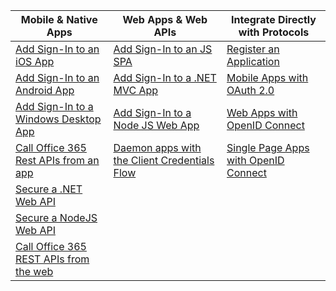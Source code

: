 | Mobile & Native Apps | Web Apps & Web APIs | Integrate Directly with Protocols |
| --- | --- | --- |
| [Add Sign-In to an iOS App](../articles/active-directory/develop/active-directory-v2-devquickstarts-ios.md) |[Add Sign-In to an JS SPA](https://github.com/Azure-Samples/active-directory-javascript-graphapi-web-v2) |[Register an Application](../articles/active-directory/develop/active-directory-v2-app-registration.md) |
| [Add Sign-In to an Android App](../articles/active-directory/develop/active-directory-v2-devquickstarts-android.md) |[Add Sign-In to a .NET MVC App](../articles/active-directory/develop/active-directory-v2-devquickstarts-dotnet-web.md) |[Mobile Apps with OAuth 2.0](../articles/active-directory/develop/active-directory-v2-protocols-oauth-code.md) |
| [Add Sign-In to a Windows Desktop App](../articles/active-directory/develop/active-directory-v2-devquickstarts-wpf.md) |[Add Sign-In to a Node JS Web App](../articles/active-directory/develop/active-directory-v2-devquickstarts-node-web.md) |[Web Apps with OpenID Connect](../articles/active-directory/develop/active-directory-v2-protocols-oidc.md) |
| [Call Office 365 Rest APIs from an app](https://msdn.microsoft.com/office/office365/howto/authenticate-Office-365-APIs-using-v2) |[Daemon apps with the Client Credentials Flow](../articles/active-directory/develop/active-directory-v2-protocols-oauth-client-creds.md) |[Single Page Apps with OpenID Connect](../articles/active-directory/develop/active-directory-v2-protocols-implicit.md) |
| [Secure a .NET Web API](../articles/active-directory/develop/active-directory-v2-devquickstarts-dotnet-api.md) | | |
| [Secure a NodeJS Web API](../articles/active-directory/develop/active-directory-v2-devquickstarts-node-api.md) | | |
| [Call Office 365 REST APIs from the web](https://msdn.microsoft.com/office/office365/howto/authenticate-Office-365-APIs-using-v2) | | |
